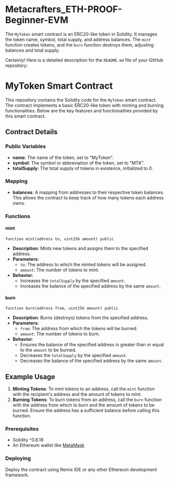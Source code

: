 # Metacrafters_ETH-PROOF-Beginner-EVM
The `MyToken` smart contract is an ERC20-like token in Solidity. It manages the token name, symbol, total supply, and address balances. The `mint` function creates tokens, and the `burn` function destroys them, adjusting balances and total supply.

Certainly! Here is a detailed description for the `README.md` file of your GitHub repository:

# MyToken Smart Contract

This repository contains the Solidity code for the `MyToken` smart contract. The contract implements a basic ERC20-like token with minting and burning functionalities. Below are the key features and functionalities provided by this smart contract.

## Contract Details

### Public Variables
- **name**: The name of the token, set to "MyToken".
- **symbol**: The symbol or abbreviation of the token, set to "MTK".
- **totalSupply**: The total supply of tokens in existence, initialized to 0.

### Mapping
- **balances**: A mapping from addresses to their respective token balances. This allows the contract to keep track of how many tokens each address owns.

### Functions

#### mint
```solidity
function mint(address to, uint256 amount) public
```
- **Description**: Mints new tokens and assigns them to the specified address.
- **Parameters**:
  - `to`: The address to which the minted tokens will be assigned.
  - `amount`: The number of tokens to mint.
- **Behavior**:
  - Increases the `totalSupply` by the specified `amount`.
  - Increases the balance of the specified address by the same `amount`.

#### burn
```solidity
function burn(address from, uint256 amount) public
```
- **Description**: Burns (destroys) tokens from the specified address.
- **Parameters**:
  - `from`: The address from which the tokens will be burned.
  - `amount`: The number of tokens to burn.
- **Behavior**:
  - Ensures the balance of the specified address is greater than or equal to the `amount` to be burned.
  - Decreases the `totalSupply` by the specified `amount`.
  - Decreases the balance of the specified address by the same `amount`.

## Example Usage
1. **Minting Tokens**: To mint tokens to an address, call the `mint` function with the recipient's address and the amount of tokens to mint.
2. **Burning Tokens**: To burn tokens from an address, call the `burn` function with the address from which to burn and the amount of tokens to be burned. Ensure the address has a sufficient balance before calling this function.


### Prerequisites
- Solidity ^0.8.18
- An Ethereum wallet like [MetaMask](https://metamask.io/)


### Deploying
Deploy the contract using Remix IDE or any other Ethereum development framework.
